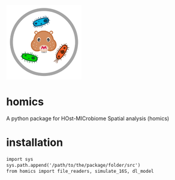 <img src="imgs/logo_homics.png" width="200">

# homics

A python package for HOst-MICrobiome Spatial analysis (homics)

# installation

```console
import sys
sys.path.append('/path/to/the/package/folder/src')
from homics import file_readers, simulate_16S, dl_model
```
